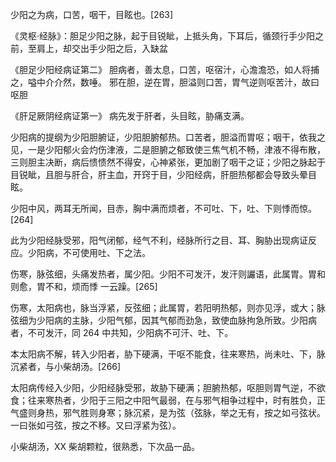 少阳之为病，口苦，咽干，目眩也。[263]

《灵枢·经脉》：胆足少阳之脉，起于目锐眦，上抵头角，下耳后，循颈行手少阳之前，至肩上，却交出手少阳之后，入缺盆

《胆足少阳经病证第二》
胆病者，善太息，口苦，呕宿汁，心澹澹恐，如人将捕之，嗌中介介然，数唾。
邪在胆，逆在胃，胆溢则口苦，胃气逆则呕苦汁，故曰呕胆

《肝足厥阴经病证第一》
病先发于肝者，头目眩，胁痛支满。

少阳病的提纲为少阳胆腑证，少阳胆腑郁热。口苦者，胆溢而胃呕；咽干，依我之见，一是少阳郁火会灼伤津液，二是胆腑之郁致使三焦气机不畅，津液不得布散，三则胆主决断，病后愦愦然不得安，心神紧张，更加剧了咽干之证；少阳之脉起于目锐眦，且胆与肝合，肝主血，开窍于目，少阳经病，肝胆热郁都会导致头晕目眩。

少阳中风，两耳无所闻，目赤，胸中满而烦者，不可吐、下，吐、下则悸而惊。[264]

此为少阳经脉受邪，阳气闭郁，经气不利，经脉所行之目、耳、胸胁出现病证反应。少阳病，不可使用吐、下之法。

伤寒，脉弦细，头痛发热者，属少阳。少阳不可发汗，发汗则讝语，此属胃。胃和则愈，胃不和，烦而悸 一云躁。[265]

伤寒，太阳病也，脉当浮紧，反弦细；此属胃，若阳明热郁，则亦见浮，或大；脉弦细为少阳病的主脉，少阳气郁，因其气郁而劲急，致使血脉拘急所致。少阳病者，不可发汗，同 264 中共知，少阳病不可汗、吐、下。

本太阳病不解，转入少阳者，胁下硬满，干呕不能食，往来寒热，尚未吐、下，脉沉紧者，与小柴胡汤。[266]

太阳病传经入少阳，少阳经脉受邪，故胁下硬满；胆腑热郁，呕胆则胃气逆，不欲食；往来寒热者，少阳于三阳之中阳气最弱，在与邪气相争过程中，时有胜负，正气盛则身热，邪气胜则身寒；脉沉紧，是为弦（弦脉，举之无有，按之如弓弦状。一曰张如弓弦，按之不移。又曰浮紧为弦）。

小柴胡汤，XX 柴胡颗粒，很熟悉，下次品一品。

